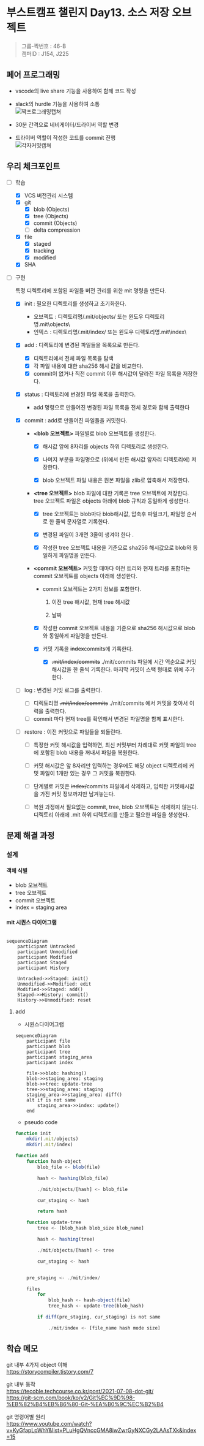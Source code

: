 # 부스트캠프 챌린지 Day13. 소스 저장 오브젝트

> 그룹-짝번호 : 46-B  
> 캠퍼ID : J154, J225

## 페어 프로그래밍

-   vscode의 live share 기능을 사용하여 함께 코드 작성
-   slack의 hurdle 기능을 사용하여 소통  
    ![짝프로그래밍캡쳐](https://gist.github.com/user-attachments/assets/7592afb7-998f-418e-bd7b-686bf9c0add8)

-   30분 간격으로 네비게이터/드라이버 역할 변경
-   드라이버 역할이 작성한 코드를 commit 진행  
    ![각자커밋캡쳐](https://gist.github.com/user-attachments/assets/bb8455d0-fca5-45b8-8496-b8b45ab610b7)

## 우리 체크포인트

-   [ ] 학습

    -   [x] VCS 버전관리 시스템
    -   [x] git
        -   [x] blob (Objects)
        -   [x] tree (Objects)
        -   [x] commit (Objects)
        -   [ ] delta compression
    -   [x] file
        -   [x] staged
        -   [x] tracking
        -   [x] modified
    -   [x] SHA

-   [ ] 구현

    특정 디렉토리에 포함된 파일들 버전 관리를 위한 mit 명령을 만든다.

    -   [x] init : 필요한 디렉토리를 생성하고 초기화한다.

        -   오브젝트 : 디렉토리명/.mit/objects/ 또는 윈도우 디렉토리명\.mit\objects\
        -   인덱스 : 디렉토리명/.mit/index/ 또는 윈도우 디렉토리명\.mit\index\

    -   [x] add : 디렉토리에 변경된 파일들을 목록으로 만든다.

        -   [x] 디렉토리에서 전체 파일 목록을 탐색
        -   [x] 각 파일 내용에 대한 sha256 해시 값을 비교한다.
        -   [x] commit이 없거나 직전 commit 이후 해시값이 달라진 파일 목록을 저장한다.

    -   [x] status : 디렉토리에 변경된 파일 목록을 출력한다.

        -   add 명령으로 만들어진 변경된 파일 목록을 전체 경로와 함께 출력한다

    -   [x] commit : add로 만들어진 파일들을 커밋한다.

        -   **<blob 오브젝트>** 파일별로 blob 오브젝트를 생성한다.

            -   [x] 해시값 앞에 8자리를 objects 하위 디렉토리로 생성한다.

            -   [x] 나머지 부분을 파일명으로 (위에서 만든 해시값 앞자리 디렉토리에) 저장한다.

            -   [x] blob 오브젝트 파일 내용은 원본 파일을 zlib로 압축해서 저장한다.

        -   **<tree 오브젝트>** blob 파일에 대한 기록은 tree 오브젝트에 저장한다. tree 오브젝트 파일은 objects 아래에 blob 규칙과 동일하게 생성한다.

            -   [x] tree 오브젝트는 blob마다 blob해시값, 압축후 파일크기, 파일명 순서로 한 줄씩 문자열로 기록한다.

            -   [x] 변경된 파일이 3개면 3줄이 생겨야 한다 .

            -   [x] 작성한 tree 오브젝트 내용을 기준으로 sha256 해시값으로 blob와 동일하게 파일명을 만든다.

        -   **<commit 오브젝트>** 커밋할 때마다 이전 트리와 현재 트리를 포함하는 commit 오브젝트를 objects 아래에 생성한다.

            -   commit 오브젝트는 2가지 정보를 포함한다.

                1. 이전 tree 해시값, 현재 tree 해시값

                2. 날짜

            -   [x] 작성한 commit 오브젝트 내용을 기준으로 sha256 해시값으로 blob와 동일하게 파일명을 만든다.
            -   [x] 커밋 기록을 ~~index~~commits에 기록한다.

                -   [x] ~~.mit/index/commits~~ ./mit/commits 파일에 시간 역순으로 커밋 해시값을 한 줄씩 기록한다. 마지막 커밋이 스택 형태로 위에 추가한다.

    -   [ ] log : 변경된 커밋 로그를 출력한다.

        -   [ ] 디렉토리명 ~~.mit/index/commits~~ ./mit/commits 에서 커밋을 찾아서 이력을 출력한다.
        -   [ ] commit 마다 현재 tree를 확인해서 변경된 파일명을 함께 표시한다.

    -   [ ] restore : 이전 커밋으로 파일들을 되돌린다.

        -   [ ] 특정한 커밋 해시값을 입력하면, 최신 커밋부터 차례대로 커밋 파일의 tree에 포함된 blob 내용을 꺼내서 파일을 복원한다.

        -   [ ] 커밋 해시값은 앞 8자리만 입력하는 경우에도 해당 object 디렉토리에 커밋 파일이 1개만 있는 경우 그 커밋을 복원한다.

        -   [ ] 단계별로 커밋은 ~~index/~~commits 파일에서 삭제하고, 입력한 커밋해시값을 가진 커밋 정보까지만 남겨놓는다.

        -   [ ] 복원 과정에서 필요없는 commit, tree, blob 오브젝트는 삭제하지 않는다.
                디렉토리 아래에 .mit 하위 디렉토리를 만들고 필요한 파일을 생성한다.

## 문제 해결 과정

### 설계

#### 객체 식별

-   blob 오브젝트
-   tree 오브젝트
-   commit 오브젝트
-   index = staging area

#### mit 시퀀스 다이어그램

```mermaid

sequenceDiagram
    participant Untracked
    participant Unmodified
    participant Modified
    participant Staged
    participant History

    Untracked->>Staged: init()
    Unmodified->>Modified: edit
    Modified->>Staged: add()
    Staged->>History: commit()
    History->>Unmodified: reset
```

1.  add

    -   시퀀스다이어그램

    ```mermaid
    sequenceDiagram
        participant file
        participant blob
        participant tree
        participant staging_area
        participant index

        file->>blob: hashing()
        blob->>staging_area: staging
        blob->>tree: update-tree
        tree->>staging_area: staging
        staging_area->>staging_area: diff()
        alt if is not same
            staging_area->>index: update()
        end
    ```

    -   pseudo code

    ```js
    function init
        mkdir(.mit/objects)
        mkdir(.mit/index)

    function add
        function hash-object
            blob_file <- blob(file)

            hash <- hashing(blob_file)

            ./mit/objects/[hash] <- blob_file

            cur_staging <- hash

            return hash

        function update-tree
            tree <- [blob_hash blob_size blob_name]

            hash <- hashing(tree)

            ./mit/objects/[hash] <- tree

            cur_staging <- hash


        pre_staging <- ./mit/index/

        files
            for
                blob_hash <- hash-object(file)
                tree_hash <- update-tree(blob_hash)

            if diff(pre_staging, cur_staging) is not same

                ./mit/index <- [file_name hash mode size]
    ```

## 학습 메모

git 내부 4가지 object 이해  
https://storycompiler.tistory.com/7

git 내부 동작  
https://tecoble.techcourse.co.kr/post/2021-07-08-dot-git/  
https://git-scm.com/book/ko/v2/Git%EC%9D%98-%EB%82%B4%EB%B6%80-Git-%EA%B0%9C%EC%B2%B4

git 명령어별 원리  
https://www.youtube.com/watch?v=KyGfapLpWhY&list=PLuHgQVnccGMA8iwZwrGyNXCGy2LAAsTXk&index=15
